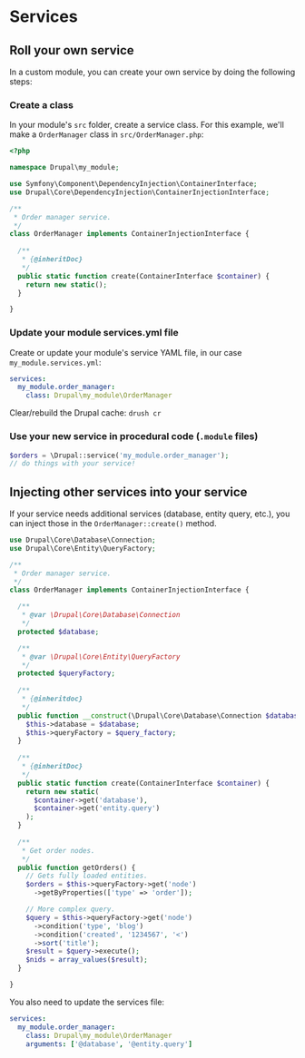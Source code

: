 # Services

## Roll your own service

In a custom module, you can create your own service by doing the following steps:

### Create a class

In your module's `src` folder, create a service class. For this example, we'll make a `OrderManager` class in `src/OrderManager.php`:

```php
<?php

namespace Drupal\my_module;

use Symfony\Component\DependencyInjection\ContainerInterface;
use Drupal\Core\DependencyInjection\ContainerInjectionInterface;

/**
 * Order manager service.
 */
class OrderManager implements ContainerInjectionInterface {
  
  /**
   * {@inheritDoc}
   */
  public static function create(ContainerInterface $container) {
    return new static();
  }

}
```

### Update your module services.yml file

Create or update your module's service YAML file, in our case `my_module.services.yml`:

```yaml
services:
  my_module.order_manager:
    class: Drupal\my_module\OrderManager
```

Clear/rebuild the Drupal cache: `drush cr`

### Use your new service in procedural code (`.module` files)

```php
$orders = \Drupal::service('my_module.order_manager');
// do things with your service!
```

## Injecting other services into your service

If your service needs additional services (database, entity query, etc.), you can inject those in the `OrderManager::create()` method.

```php
use Drupal\Core\Database\Connection;
use Drupal\Core\Entity\QueryFactory;

/**
 * Order manager service.
 */
class OrderManager implements ContainerInjectionInterface {

  /**
   * @var \Drupal\Core\Database\Connection
   */
  protected $database;

  /**
   * @var \Drupal\Core\Entity\QueryFactory
   */
  protected $queryFactory;
  
  /**
   * {@inheritdoc}
   */
  public function __construct(\Drupal\Core\Database\Connection $database, \Drupal\Core\Entity\Query\QueryFactory $query_factory) {
    $this->database = $database;
    $this->queryFactory = $query_factory;
  }
  
  /**
   * {@inheritDoc}
   */
  public static function create(ContainerInterface $container) {
    return new static(
      $container->get('database'),
      $container->get('entity.query')
    );
  }
  
  /**
   * Get order nodes.
   */
  public function getOrders() {
    // Gets fully loaded entities.
    $orders = $this->queryFactory->get('node')
      ->getByProperties(['type' => 'order']);

    // More complex query.
    $query = $this->queryFactory->get('node')
      ->condition('type', 'blog')
      ->condition('created', '1234567', '<')
      ->sort('title');
    $result = $query->execute();
    $nids = array_values($result);
  }

}
```

You also need to update the services file:

```yaml
services:
  my_module.order_manager:
    class: Drupal\my_module\OrderManager
    arguments: ['@database', '@entity.query']
```
